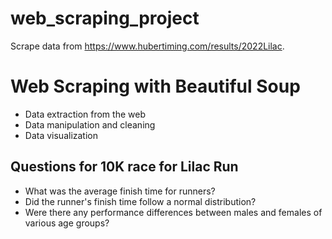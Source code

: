 # web_scraping_project

Scrape data from https://www.hubertiming.com/results/2022Lilac.

# Web Scraping with Beautiful Soup
* Data extraction from the web
* Data manipulation and cleaning
* Data visualization

## Questions for 10K race for Lilac Run
* What was the average finish time for runners?
* Did the runner's finish time follow a normal distribution?
* Were there any performance differences between males and females of various age groups?
